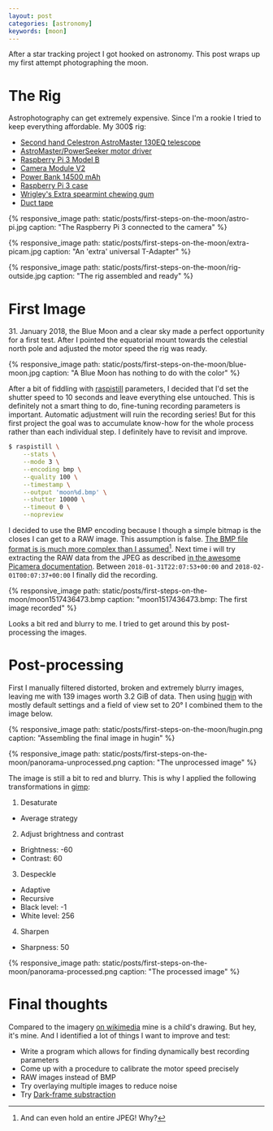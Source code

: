 ```yaml
---
layout: post
categories: [astronomy]
keywords: [moon]
---
```


After a star tracking project I got hooked on astronomy. This post wraps up my first attempt photographing the moon.

# The Rig

Astrophotography can get extremely expensive. Since I'm a rookie I tried to keep everything affordable. My 300$ rig:

* [Second hand Celestron AstroMaster 130EQ telescope](https://www.celestron.com/products/astromaster-130eq-telescope)
* [AstroMaster/PowerSeeker motor driver](https://www.celestron.com/products/astromaster-powerseeker-motor-drive)
* [Raspberry Pi 3 Model B](https://www.raspberrypi.org/products/raspberry-pi-3-model-b/)
* [Camera Module V2](https://www.raspberrypi.org/products/camera-module-v2/)
* [Power Bank 14500 mAh](https://www.headdaddy.com/index.php/home/product/A0094622/)
* [Raspberry Pi 3 case](https://www.raspberrypi.org/products/raspberry-pi-3-case/)
* [Wrigley's Extra spearmint chewing gum](https://groceries.morrisons.com/webshop/product/Wrigleys-Extra-Spearmint-Chewing-Gum/217842011)
* [Duct tape](https://en.wikipedia.org/wiki/Duct_tape)

{%
  responsive_image 
  path: static/posts/first-steps-on-the-moon/astro-pi.jpg
  caption: "The Raspberry Pi 3 connected to the camera"
%}

{%
  responsive_image 
  path: static/posts/first-steps-on-the-moon/extra-picam.jpg 
  caption: "An 'extra' universal T-Adapter"
%}

{%
  responsive_image
  path: static/posts/first-steps-on-the-moon/rig-outside.jpg
  caption: "The rig assembled and ready"
%}

# First Image

31\. January 2018, the Blue Moon and a clear sky made a perfect opportunity for a first test. After I pointed the equatorial mount towards the celestial north pole and adjusted the motor speed the rig was ready.

{%
  responsive_image
  path: static/posts/first-steps-on-the-moon/blue-moon.jpg
  caption: "A Blue Moon has nothing to do with the color"
%}

After a bit of fiddling with [raspistill] parameters, I decided that I'd set the shutter speed to 10 seconds and leave everything else untouched. This is definitely not a smart thing to do, fine-tuning recording parameters is important. Automatic adjustment will ruin the recording series! But for this first project the goal was to accumulate know-how for the whole process rather than each individual step. I definitely have to revisit and improve.

```bash
$ raspistill \
    --stats \
    --mode 3 \
    --encoding bmp \
    --quality 100 \
    --timestamp \
    --output 'moon%d.bmp' \
    --shutter 10000 \
    --timeout 0 \
    --nopreview
```

I decided to use the BMP encoding because I though a simple bitmap is the closes I can get to a RAW image. This assumption is false. [The BMP file format is is much more complex than I assumed](https://en.wikipedia.org/wiki/BMP_file_format)[^BMP-JPEG]. Next time i will try extracting the RAW data from the JPEG as described [in the awesome Picamera documentation](http://picamera.readthedocs.io/en/release-1.13/recipes2.html?highlight=bayer#raw-bayer-data-captures). Between `2018-01-31T22:07:53+00:00` and `2018-02-01T00:07:37+00:00` I finally did the recording.

{%
  responsive_image
  path: static/posts/first-steps-on-the-moon/moon1517436473.bmp
  caption: "moon1517436473.bmp: The first image recorded"
%}

Looks a bit red and blurry to me. I tried to get around this by post-processing the images.

# Post-processing

First I manually filtered distorted, broken and extremely blurry images, leaving me with 139 images worth 3.2 GiB of data. Then using [hugin] with mostly default settings and a field of view set to 20° I combined them to the image below.

{%
  responsive_image
  path: static/posts/first-steps-on-the-moon/hugin.png
  caption: "Assembling the final image in hugin"
%}

{%
  responsive_image
  path: static/posts/first-steps-on-the-moon/panorama-unprocessed.png
  caption: "The unprocessed image"
%}

The image is still a bit to red and blurry. This is why I applied the following transformations in [gimp]:
1. Desaturate
  * Average strategy
2. Adjust brightness and contrast
  * Brightness: -60
  * Contrast: 60
3. Despeckle
  * Adaptive
  * Recursive
  * Black level: -1
  * White level: 256
4. Sharpen
  * Sharpness: 50

{%
  responsive_image
  path: static/posts/first-steps-on-the-moon/panorama-processed.png
  caption: "The processed image"
%}

# Final thoughts

Compared to the imagery [on wikimedia](https://upload.wikimedia.org/wikipedia/commons/e/e1/FullMoon2010.jpg) mine is a child's drawing. But hey, it's mine. And I identified a lot of things I want to improve and test:

* Write a program which allows for finding dynamically best recording parameters
* Come up with a procedure to calibrate the motor speed precisely
* RAW images instead of BMP
* Try overlaying multiple images to reduce noise
* Try [Dark-frame substraction](https://en.wikipedia.org/wiki/Dark-frame_subtraction)


[^startracking]:Apparently 23 hours 54 minutes 58 seconds 23 hours 56 minutes 4 seconds
[^BMP-JPEG]:And can even hold an entire JPEG! Why?

[raspistill]:https://github.com/raspberrypi/documentation/blob/master/usage/camera/raspicam/raspistill.md
[hugin]:http://hugin.sourceforge.net/
[gimp]:https://www.gimp.org/
